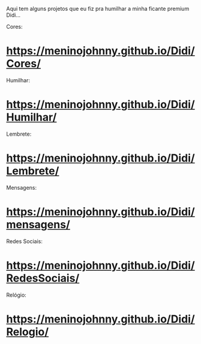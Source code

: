Aqui tem alguns projetos que eu fiz pra humilhar a minha ficante premium Didi...

Cores:
# https://meninojohnny.github.io/Didi/Cores/

Humilhar:
# https://meninojohnny.github.io/Didi/Humilhar/

Lembrete:
# https://meninojohnny.github.io/Didi/Lembrete/

Mensagens:
# https://meninojohnny.github.io/Didi/mensagens/

Redes Sociais:
# https://meninojohnny.github.io/Didi/RedesSociais/

Relógio:
# https://meninojohnny.github.io/Didi/Relogio/
